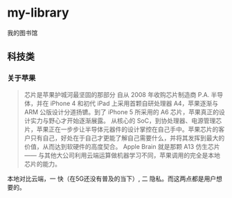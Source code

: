 # my-library
我的图书馆
## 科技类
### 关于苹果
> 芯片是苹果护城河最坚固的那部分
> 自从 2008 年收购芯片制造商 P.A. 半导体，并在 iPhone 4 和初代 iPad 上采用首颗自研处理器 A4，苹果逐渐与 ARM 公版设计分道扬镳。到了 iPhone 5 所采用的 A6 芯片，苹果真正的设计实力与野心才开始逐渐展露。
> 从核心的 SoC，到协处理器、电源管理芯片，苹果正在一步步让半导体元器件的设计掌控在自己手中。苹果芯片的客户只有自己，好处在于自己才更能了解自己需要什么，并将其发挥到最大的价值，从而达到软硬件的高度契合。
> Apple Brain 就是那颗 A13 仿生芯片 —— 与其他大公司利用云端运算做机器学习不同，苹果调用的完全是本地芯片的能力。
> 
本地对比云端，一  快（在5G还没有普及的当下）, 二  隐私。而这两点都是用户想要的。
